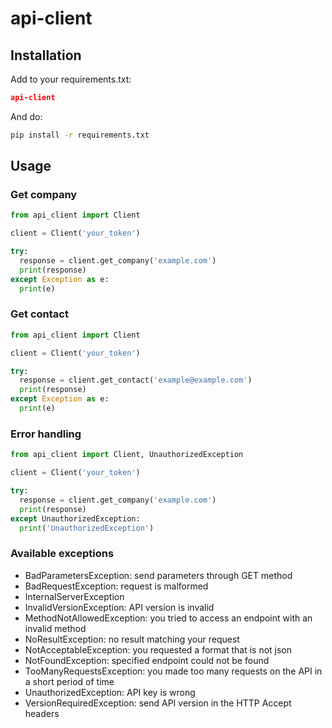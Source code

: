 # api-client

## Installation

Add to your requirements.txt:
```json
api-client
```

And do:
```sh
pip install -r requirements.txt
```

## Usage

### Get company

```python
from api_client import Client

client = Client('your_token')

try:
  response = client.get_company('example.com')
  print(response)
except Exception as e:
  print(e)
```

### Get contact

```python
from api_client import Client

client = Client('your_token')

try:
  response = client.get_contact('example@example.com')
  print(response)
except Exception as e:
  print(e)
```

### Error handling

```python
from api_client import Client, UnauthorizedException

client = Client('your_token')

try:
  response = client.get_company('example.com')
  print(response)
except UnauthorizedException:
  print('UnauthorizedException')
```

### Available exceptions

- BadParametersException: send parameters through GET method
- BadRequestException: request is malformed
- InternalServerException
- InvalidVersionException: API version is invalid
- MethodNotAllowedException: you tried to access an endpoint with an invalid method
- NoResultException: no result matching your request
- NotAcceptableException: you requested a format that is not json
- NotFoundException: specified endpoint could not be found
- TooManyRequestsException: you made too many requests on the API in a short period of time
- UnauthorizedException: API key is wrong
- VersionRequiredException: send API version in the HTTP Accept headers
